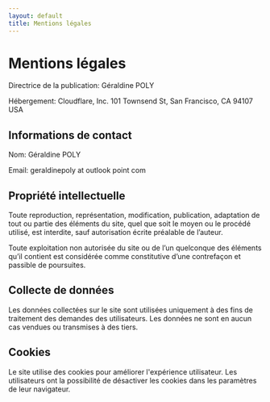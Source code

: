 ```yaml
---
layout: default
title: Mentions légales
---
```


# Mentions légales

Directrice de la publication: Géraldine POLY

Hébergement: Cloudflare, Inc. 101 Townsend St, San Francisco, CA 94107 USA

## Informations de contact

Nom: Géraldine POLY

Email: geraldinepoly at outlook point com

## Propriété intellectuelle

Toute reproduction, représentation, modification, publication, adaptation de tout ou partie des éléments du site, quel que soit le moyen ou le procédé utilisé, est interdite, sauf autorisation écrite préalable de l’auteur.

Toute exploitation non autorisée du site ou de l’un quelconque des éléments qu’il contient est considérée comme constitutive d’une contrefaçon et passible de poursuites.

## Collecte de données

Les données collectées sur le site sont utilisées uniquement à des fins de traitement des demandes des utilisateurs. Les données ne sont en aucun cas vendues ou transmises à des tiers.

## Cookies

Le site utilise des cookies pour améliorer l'expérience utilisateur. Les utilisateurs ont la possibilité de désactiver les cookies dans les paramètres de leur navigateur.
